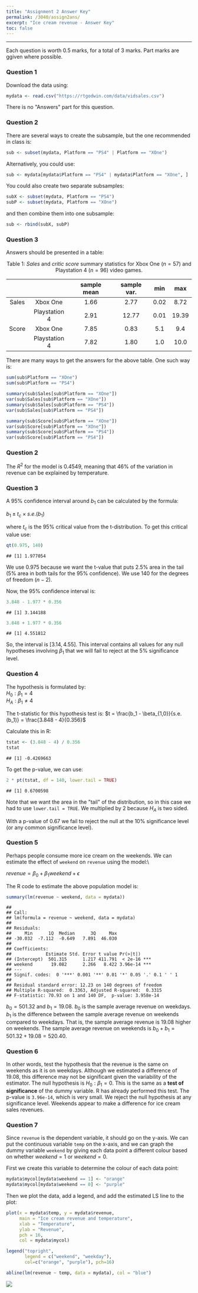 ```yaml
---
title: "Assignment 2 Answer Key"
permalink: /3040/assign2ans/
excerpt: "Ice cream revenue - Answer Key"
toc: false
---
```


------------------------------------------------------------------------

Each question is worth 0.5 marks, for a total of 3 marks. Part marks are ggiven where possible.

### Question 1

Download the data using:

```r
mydata <- read.csv("https://rtgodwin.com/data/vidsales.csv")
```

There is no "Answers" part for this question.

### Question 2

There are several ways to create the subsample, but the one recommended in class is:

```r
sub <- subset(mydata, Platform == "PS4" | Platform == "XOne")
```

Alternatively, you could use:

```r
sub <- mydata[mydata$Platform == "PS4" | mydata$Platform == "XOne", ]
```

You could also create two separate subsamples:

```r
subX <- subset(mydata, Platform == "PS4")
subP <- subset(mydata, Platform == "XOne")
```

and then combine them into one subsample:

```r
sub <- rbind(subX, subP)
```

### Question 3

Answers should be presented in a table:

<div align="center">
  
Table 1: _Sales_ and _critic score_ summary statistics for Xbox One ($n=57$) and Playstation 4 ($n=96$) video games.

|       |               | sample mean | sample var. |  min |  max  |
|:-----:|:-------------:|:-----------:|:-----------:|:----:|:-----:|
| Sales |      Xbox One |     1.66    |     2.77    | 0.02 |  8.72 |
|       | Playstation 4 |     2.91    |    12.77    | 0.01 | 19.39 |
| Score |      Xbox One |     7.85    |     0.83    |  5.1 |  9.4  |
|       | Playstation 4 |     7.82    |     1.80    |  1.0 |  10.0 |

</div>  
  
There are many ways to get the answers for the above table. One such way is:

```r
sum(sub$Platform == "XOne")
sum(sub$Platform == "PS4")

summary(sub$Sales[sub$Platform == "XOne"])
var(sub$Sales[sub$Platform == "XOne"])
summary(sub$Sales[sub$Platform == "PS4"])
var(sub$Sales[sub$Platform == "PS4"])

summary(sub$Score[sub$Platform == "XOne"])
var(sub$Score[sub$Platform == "XOne"])
summary(sub$Score[sub$Platform == "PS4"])
var(sub$Score[sub$Platform == "PS4"])
```

### Question 2

The $R^2$ for the model is 0.4549, meaning that 46% of the variation in revenue can be explained by temperature.

### Question 3

A 95% confidence interval around $b_1$ can be calculated by the formula:

$b_1 \pm t_c \times s.e.(b_1)$

where $t_c$ is the 95% critical value from the t-distribution. To get this critical value use:

```r
qt(0.975, 140)
```
```
## [1] 1.977054
```

We use 0.975 because we want the t-value that puts 2.5% area in the tail (5% area in both tails for the 95% confidence). We use 140 for the degrees of freedom ($n - 2$).

Now, the 95% confidence interval is:

```r
3.848 - 1.977 * 0.356
```
```
## [1] 3.144188
```
```r
3.848 + 1.977 * 0.356
```
```
## [1] 4.551812
```

So, the interval is $[3.14, 4.55]$. This interval contains all values for any null hypotheses involving $\beta_1$ that we will fail to reject at the 5% significance level.

### Question 4
The hypothesis is formulated by:\
$H_0: \beta_1 = 4$\
$H_A: \beta_1 \neq 4$

The t-statistic for this hypothesis test is:
$t = \frac{b_1 - \beta_{1,0}}{s.e.(b_1)} = \frac{3.848 - 4}{0.356}$

Calculate this in R:

```r
tstat <- (3.848 - 4) / 0.356
tstat
```
```
## [1] -0.4269663
```
To get the p-value, we can use:

```r
2 * pt(tstat, df = 140, lower.tail = TRUE)
```
```
## [1] 0.6700598
```

Note that we want the area in the "tail" of the distribution, so in this case we had to use `lower.tail = TRUE`. We multiplied by 2 because $H_A$ is two sided.

With a p-value of 0.67 we fail to reject the null at the 10% significance level (or any common significance level).

### Question 5

Perhaps people consume more ice cream on the weekends. We can estimate the effect of `weekend` on `revenue` using the model:\

$revenue = \beta_0 + \beta_1weekend + \epsilon$

The R code to estimate the above population model is:

```r
summary(lm(revenue ~ weekend, data = mydata))
```
```
## 
## Call:
## lm(formula = revenue ~ weekend, data = mydata)
## 
## Residuals:
##     Min      1Q  Median      3Q     Max 
## -30.032  -7.112  -0.649   7.891  46.030 
## 
## Coefficients:
##             Estimate Std. Error t value Pr(>|t|)    
## (Intercept)  501.315      1.217 411.791  < 2e-16 ***
## weekend       19.082      2.266   8.422 3.96e-14 ***
## ---
## Signif. codes:  0 '***' 0.001 '**' 0.01 '*' 0.05 '.' 0.1 ' ' 1
## 
## Residual standard error: 12.23 on 140 degrees of freedom
## Multiple R-squared:  0.3363, Adjusted R-squared:  0.3315 
## F-statistic: 70.93 on 1 and 140 DF,  p-value: 3.958e-14
```

$b_0 = 501.32$ and $b_1 = 19.08$. $b_0$ is the sample average revenue on weekdays. $b_1$ is the difference between the sample average revenue on weekends compared to weekdays. That is, the sample average revenue is 19.08 higher on weekends. The sample average revenue on weekends is $b_0 + b_1 = 501.32 + 19.08 = 520.40$.

### Question 6

In other words, test the hypothesis that the revenue is the same on weekends as it is on weekdays. Although we estimated a difference of 19.08, this difference may not be significant given the variability of the estimator. The null hypothesis is $H_0: \beta_1 = 0$. This is the same as a **test of significance** of the dummy variable. R has already performed this test. The p-value is `3.96e-14`, which is very small. We reject the null hypothesis at any significance level. Weekends appear to make a difference for ice cream sales revenues.

### Question 7

Since `revenue` is the dependent variable, it should go on the y-axis. We can put the continuous variable `temp` on the x-axis, and we can graph the dummy variable `weekend` by giving each data point a different colour based on whether $weekend = 1$ or $weekend = 0$.

First we create this variable to determine the colour of each data point:

```r
mydata$mycol[mydata$weekend == 1] <- "orange"
mydata$mycol[mydata$weekend == 0] <- "purple"
```

Then we plot the data, add a legend, and add the estimated LS line to the plot:

```r
plot(x = mydata$temp, y = mydata$revenue,
     main = "Ice cream revenue and temperature",
     xlab = "Temperature",
     ylab = "Revenue",
     pch = 16,
     col = mydata$mycol)

legend("topright",
       legend = c("weekend", "weekday"),
       col=c("orange", "purple"), pch=16)

abline(lm(revenue ~ temp, data = mydata), col = "blue")
```
![](https://rtgodwin.com/3040/images/assign2addline-1.png)
